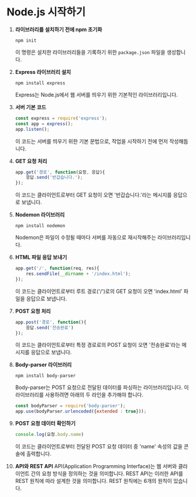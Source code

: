 # Node.js 시작하기

1. **라이브러리를 설치하기 전에 npm 초기화**
    ```
    npm init
    ```
    이 명령은 설치한 라이브러리들을 기록하기 위한 `package.json` 파일을 생성합니다.

2. **Express 라이브러리 설치**
    ```
    npm install express
    ```
    Express는 Node.js에서 웹 서버를 띄우기 위한 기본적인 라이브러리입니다.

3. **서버 기본 코드**
    ```javascript
    const express = require('express');
    const app = express();
    app.listen();
    ```
    이 코드는 서버를 띄우기 위한 기본 문법으로, 작업을 시작하기 전에 먼저 작성해둡니다.

4. **GET 요청 처리**
    ```javascript
    app.get('경로', function(요청, 응답){
        응답.send('반갑습니다.');
    });
    ```
    이 코드는 클라이언트로부터 GET 요청이 오면 '반갑습니다.'라는 메시지를 응답으로 보냅니다.

5. **Nodemon 라이브러리**
    ```
    npm install nodemon
    ```
    Nodemon은 파일이 수정될 때마다 서버를 자동으로 재시작해주는 라이브러리입니다.

6. **HTML 파일 응답 보내기**
    ```javascript
    app.get('/', function(req, res){
        res.sendFile(__dirname + '/index.html');
    });
    ```
    이 코드는 클라이언트로부터 루트 경로('/')로의 GET 요청이 오면 'index.html' 파일을 응답으로 보냅니다.

7. **POST 요청 처리**
    ```javascript
    app.post('경로', function(){
        응답.send('전송완료')
    });
    ```
    이 코드는 클라이언트로부터 특정 경로로의 POST 요청이 오면 '전송완료'라는 메시지를 응답으로 보냅니다.

8. **Body-parser 라이브러리**
    ```
    npm install body-parser
    ```
    Body-parser는 POST 요청으로 전달된 데이터를 파싱하는 라이브러리입니다. 이 라이브러리를 사용하려면 아래의 두 라인을 추가해야 합니다.
    ```javascript
    const bodyParser = require('body-parser');
    app.use(bodyParser.urlencoded({extended : true}));
    ```

9. **POST 요청 데이터 확인하기**
    ```javascript
    console.log(요청.body.name)
    ```
    이 코드는 클라이언트로부터 전달된 POST 요청 데이터 중 'name' 속성의 값을 콘솔에 출력합니다.

10. **API와 REST API**
    API(Application Programming Interface)는 웹 서버와 클라이언트 간의 요청 방식을 정의하는 것을 의미합니다. REST API는 이러한 API를 REST 원칙에 따라 설계한 것을 의미합니다. REST 원칙에는 6개의 원칙이 있습니다.

